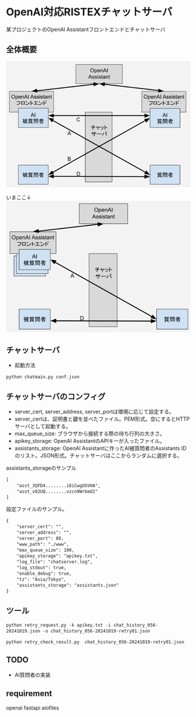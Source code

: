 OpenAI対応RISTEXチャットサーバ
==============================

某プロジェクトのOpenAI Assistantフロントエンドとチャットサーバ

## 全体概要

![アーキテクチャ概略図](doc/arch01.png)

いまここ↓
![アーキテクチャ概略図](doc/v01.png)

## チャットサーバ

- 起動方法

```
python chatmain.py conf.json
```

## チャットサーバのコンフィグ

- server_cert, server_address, server_portは環境に応じて設定する。
- server_certは、証明書と鍵を並べたファイル。PEM形式。空にするとHTTPサーバとして起動する。
- max_queue_size: ブラウザから接続する際の待ち行列の大きさ。
- apikey_storage: OpenAI AssistantのAPIキーが入ったファイル。
- assistants_storage: OpenAI Assistantに作ったAI被質問者のAssistants IDのリスト。JSON形式。チャットサーバはここからランダムに選択する。

assistants_storageのサンプル
```
[
    "asst_3QFD4........i8iCwgUGVHA",
    "asst_v02UQ........vzcn9Wrbmd2"
]
```

設定ファイルのサンプル。
```
{
    "server_cert": "",
    "server_address": "",
    "server_port": 80,
    "www_path": "./www",
    "max_queue_size": 100,
    "apikey_storage": "apikey.txt",
    "log_file": "chatserver.log",
    "log_stdout": true,
    "enable_debug": true,
    "tz": "Asia/Tokyo",
    "assistants_storage": "assistants.json"
}
```

## ツール

```
python retry_request.py -k apikey.txt -i chat_history_056-20241019.json -o chat_history_056-20241019-retry01.json
```

```
python retry_check_result.py  chat_history_056-20241019-retry01.json
```

## TODO
- AI質問者の実装

## requirement

openai
fastapi
aiofiles
